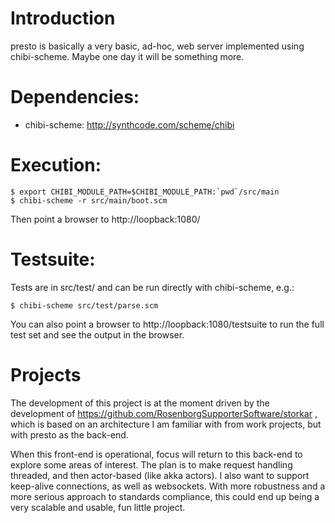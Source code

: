 # Introduction

presto is basically a very basic, ad-hoc, web server implemented using
chibi-scheme.  Maybe one day it will be something more.

# Dependencies:

* chibi-scheme: http://synthcode.com/scheme/chibi

# Execution:

    $ export CHIBI_MODULE_PATH=$CHIBI_MODULE_PATH:`pwd`/src/main
    $ chibi-scheme -r src/main/boot.scm

Then point a browser to http://loopback:1080/

# Testsuite:

Tests are in src/test/ and can be run directly with chibi-scheme, e.g.:

    $ chibi-scheme src/test/parse.scm

You can also point a browser to http://loopback:1080/testsuite to run
the full test set and see the output in the browser.

# Projects

The development of this project is at the moment driven by the development
of https://github.com/RosenborgSupporterSoftware/storkar , which is based on
an architecture I am familiar with from work projects, but with presto as the
back-end.

When this front-end is operational, focus will return to this back-end to
explore some areas of interest. The plan is to make request handling threaded,
and then actor-based (like akka actors). I also want to support keep-alive
connections, as well as websockets. With more robustness and a more serious
approach to standards compliance, this could end up being a very scalable
and usable, fun little project.
